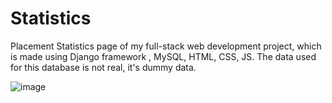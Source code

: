 # Statistics
Placement Statistics page of my full-stack web development project, which is made using Django framework , MySQL, HTML, CSS, JS.
The data used for this database is not real, it's dummy data.

![image](https://github.com/user-attachments/assets/e350f89d-0fbd-42fb-8bad-b4bcda2ba4e3)

